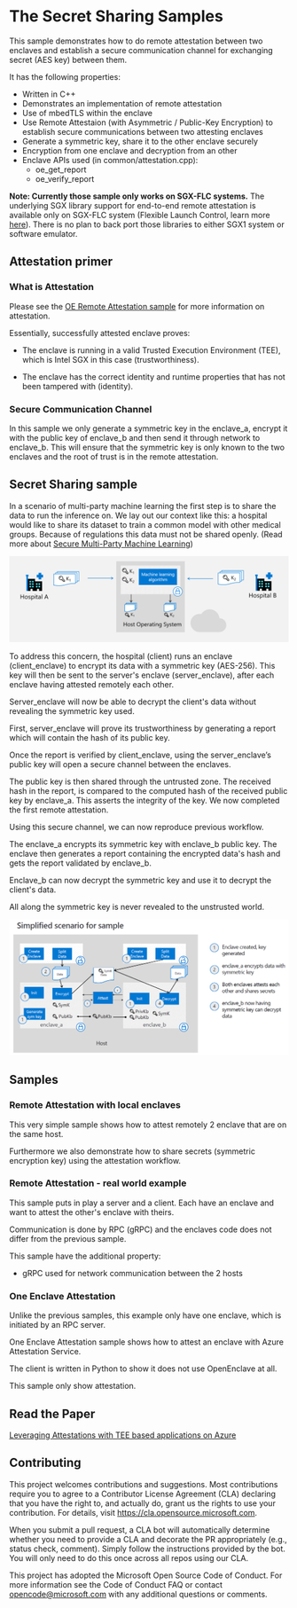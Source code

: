 # The Secret Sharing Samples

This sample demonstrates how to do remote attestation between two enclaves and establish a secure communication channel for exchanging secret (AES key) between them.

It has the following properties:

- Written in C++
- Demonstrates an implementation of remote attestation
- Use of mbedTLS within the enclave
- Use Remote Attestaion (with Asymmetric / Public-Key Encryption) to establish secure communications between two attesting enclaves
- Generate a symmetric key, share it to the other enclave securely
- Encryption from one enclave and decryption from an other
- Enclave APIs used (in common/attestation.cpp):
  - oe_get_report
  - oe_verify_report

**Note: Currently those sample only works on SGX-FLC systems.** The underlying SGX library support for end-to-end remote attestation is available only on SGX-FLC system (Flexible Launch Control, learn more [here](https://software.intel.com/en-us/blogs/2018/12/09/an-update-on-3rd-party-attestation)). There is no plan to back port those libraries to either SGX1 system or software emulator.

## Attestation primer

### What is Attestation

Please see the [OE Remote Attestation sample](https://github.com/openenclave/openenclave/blob/master/samples/remote_attestation/README.md) for more information on attestation.

Essentially, successfully attested enclave proves:

- The enclave is running in a valid Trusted Execution Environment (TEE), which is Intel SGX in this case (trustworthiness).

- The enclave has the correct identity and runtime properties that has not been tampered with (identity).

### Secure Communication Channel

In this sample we only generate a symmetric key in the enclave_a, encrypt it with the public key of enclave_b and then send it through network to enclave_b. This will ensure that the symmetric key is only known to the two enclaves and the root of trust is in the remote attestation.

## Secret Sharing sample

In a scenario of multi-party machine learning the first step is to share the data to run the inference on. We lay out our context like this: a hospital would like to share its dataset to train a common model with other medical groups. Because of regulations this data must not be shared openly. (Read more about [Secure Multi-Party Machine Learning](https://docs.microsoft.com/en-us/archive/msdn-magazine/2019/april/azure-confidential-computing-secure-multi-party-machine-learning-with-azure-confidential-computing))

![Healthcare scenario](images/healthcare_scenario.png)

To address this concern, the hospital (client) runs an enclave (client_enclave) to encrypt its data with a symmetric key (AES-256). This key will then be sent to the server's enclave (server_enclave), after each enclave having attested remotely each other.

Server_enclave will now be able to decrypt the client's data without revealing the symmetric key used.

First, server_enclave will prove its trustworthiness by generating a report which will contain the hash of its public key.

Once the report is verified by client_enclave, using the server_enclave’s public key will open a secure channel between the enclaves.

The public key is then shared through the untrusted zone. The received hash in the report, is compared to the computed hash of the received public key by enclave_a. This asserts the integrity of the key. We now completed the first remote attestation.

Using this secure channel, we can now reproduce previous workflow.

The enclave_a encrypts its symmetric key with enclave_b public key. The enclave then generates a report containing the encrypted data's hash and gets the report validated by enclave_b.

Enclave_b can now decrypt the symmetric key and use it to decrypt the client's data.

All along the symmetric key is never revealed to the unstrusted world.


![Healthcare Scenario Simplified](images/healthcare_sample.png)

## Samples

### Remote Attestation with local enclaves

This very simple sample shows how to attest remotely 2 enclave that are on the same host.

Furthermore we also demonstrate how to share secrets (symmetric encryption key) using the attestation workflow.

### Remote Attestation - real world example

This sample puts in play a server and a client. Each have an enclave and want to attest the other's enclave with theirs.

Communication is done by RPC (gRPC) and the enclaves code does not differ from the previous sample.

This sample have the additional property:
- gRPC used for network communication between the 2 hosts

### One Enclave Attestation

Unlike the previous samples, this example only have one enclave, which is initiated by an RPC server.

One Enclave Attestation sample shows how to attest an enclave with Azure Attestation Service.

The client is written in Python to show it does not use OpenEnclave at all.

This sample only show attestation.

## Read the Paper

[Leveraging Attestations with TEE based applications on Azure](https://www.microsoft.com/en-us/download/details.aspx?id=101201)


## Contributing

This project welcomes contributions and suggestions. Most contributions require you to agree to a Contributor License Agreement (CLA) declaring that you have the right to, and actually do, grant us the rights to use your contribution. For details, visit https://cla.opensource.microsoft.com.

When you submit a pull request, a CLA bot will automatically determine whether you need to provide a CLA and decorate the PR appropriately (e.g., status check, comment). Simply follow the instructions provided by the bot. You will only need to do this once across all repos using our CLA.

This project has adopted the Microsoft Open Source Code of Conduct. For more information see the Code of Conduct FAQ or contact opencode@microsoft.com with any additional questions or comments.
